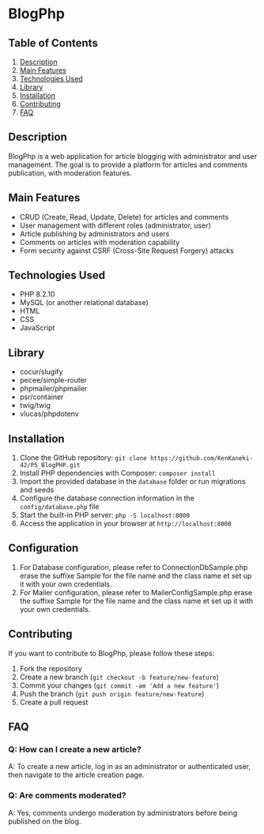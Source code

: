 # BlogPhp

## Table of Contents

1. [Description](#description)
2. [Main Features](#main-features)
3. [Technologies Used](#technologies-used)
4. [Library](#library)
5. [Installation](#installation)
6. [Contributing](#contributing)
7. [FAQ](#faq)

## Description

BlogPhp is a web application for article blogging with administrator and user management. The goal is to provide a platform for articles and comments publication, with moderation features.

## Main Features

- CRUD (Create, Read, Update, Delete) for articles and comments
- User management with different roles (administrator, user)
- Article publishing by administrators and users
- Comments on articles with moderation capability
- Form security against CSRF (Cross-Site Request Forgery) attacks

## Technologies Used

- PHP 8.2.10
- MySQL (or another relational database)
- HTML
- CSS
- JavaScript

## Library
- cocur/slugify
- pecee/simple-router
- phpmailer/phpmailer
- psr/container
- twig/twig
- vlucas/phpdotenv

## Installation

1. Clone the GitHub repository: `git clone https://github.com/KenKaneki-42/P5_BlogPHP.git`
2. Install PHP dependencies with Composer: `composer install`
3. Import the provided database in the `database` folder or run migrations and seeds
4. Configure the database connection information in the `config/database.php` file
5. Start the built-in PHP server: `php -S localhost:8000`
6. Access the application in your browser at `http://localhost:8000`

## Configuration
1. For Database configuration, please refer to ConnectionDbSample.php erase the suffixe Sample for the file name and the class name et set up it with your own credentials.
2. For Mailer configuration, please refer to MailerConfigSample.php erase the suffixe Sample for the file name and the class name et set up it with your own credentials.

## Contributing

If you want to contribute to BlogPhp, please follow these steps:

1. Fork the repository
2. Create a new branch (`git checkout -b feature/new-feature`)
3. Commit your changes (`git commit -am 'Add a new feature'`)
4. Push the branch (`git push origin feature/new-feature`)
5. Create a pull request

## FAQ

### Q: How can I create a new article?

A: To create a new article, log in as an administrator or authenticated user, then navigate to the article creation page.

### Q: Are comments moderated?

A: Yes, comments undergo moderation by administrators before being published on the blog.
